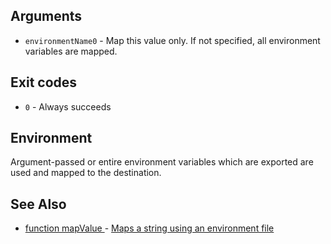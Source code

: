 
## Arguments

- `environmentName0` - Map this value only. If not specified, all environment variables are mapped.

## Exit codes

- `0` - Always succeeds

## Environment

Argument-passed or entire environment variables which are exported are used and mapped to the destination.

## See Also

- [function mapValue
](./docs/tools/text.md
) - [Maps a string using an environment file
](https://github.com/zesk/build/blob/main/bin/build/tools/text.sh#L444
)